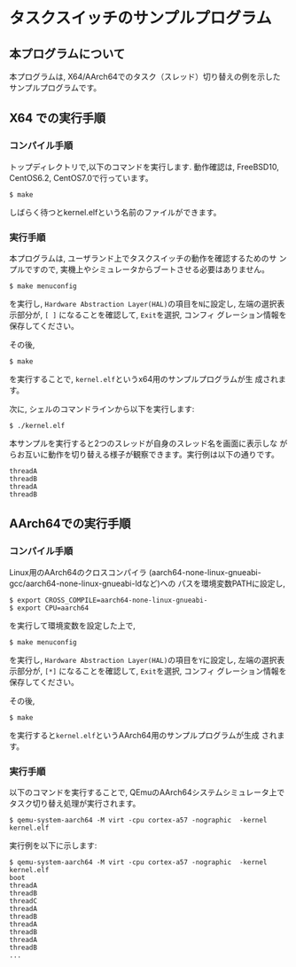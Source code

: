 # タスクスイッチのサンプルプログラム
## 本プログラムについて

本プログラムは, X64/AArch64でのタスク（スレッド）切り替えの例を示した
サンプルプログラムです。

## X64 での実行手順
### コンパイル手順
トップディレクトリで,以下のコマンドを実行します.
動作確認は, FreeBSD10, CentOS6.2, CentOS7.0で行っています。

```shell-session
$ make
```
しばらく待つとkernel.elfという名前のファイルができます。

### 実行手順

本プログラムは, ユーザランド上でタスクスイッチの動作を確認するためのサ
ンプルですので, 実機上やシミュレータからブートさせる必要はありません。

```shell-session
$ make menuconfig
```
を実行し, ``Hardware Abstraction Layer(HAL)``の項目を`N`に設定し, 
左端の選択表示部分が, `[ ]` になることを確認して, `Exit`を選択, コンフィ
グレーション情報を保存してください。 

その後,
```shell-session
$ make
```
を実行することで, ```kernel.elf```というx64用のサンプルプログラムが生
成されます。

次に, シェルのコマンドラインから以下を実行します:

```shell-session
$ ./kernel.elf
```
本サンプルを実行すると2つのスレッドが自身のスレッド名を画面に表示しな
がらお互いに動作を切り替える様子が観察できます。実行例は以下の通りです。

```
threadA
threadB
threadA
threadB
```

## AArch64での実行手順
### コンパイル手順
Linux用のAArch64のクロスコンパイラ
(aarch64-none-linux-gnueabi-gcc/aarch64-none-linux-gnueabi-ldなど)への
パスを環境変数PATHに設定し,

```shell-session
$ export CROSS_COMPILE=aarch64-none-linux-gnueabi-
$ export CPU=aarch64
```
を実行して環境変数を設定した上で,

```shell-session
$ make menuconfig
```
を実行し, ``Hardware Abstraction Layer(HAL)``の項目を`Y`に設定し, 
左端の選択表示部分が, `[*]` になることを確認して, `Exit`を選択, コンフィ
グレーション情報を保存してください。 

その後,
```shell-session
$ make
```
を実行すると```kernel.elf```というAArch64用のサンプルプログラムが生成
されます。

### 実行手順

以下のコマンドを実行することで, QEmuのAArch64システムシミュレータ上で
タスク切り替え処理が実行されます。
```shell-session
$ qemu-system-aarch64 -M virt -cpu cortex-a57 -nographic  -kernel
kernel.elf
```

実行例を以下に示します:

```shell-session:実行例
$ qemu-system-aarch64 -M virt -cpu cortex-a57 -nographic  -kernel
kernel.elf
boot
threadA
threadB
threadC
threadA
threadB
threadA
threadB
threadA
threadB
...
```
